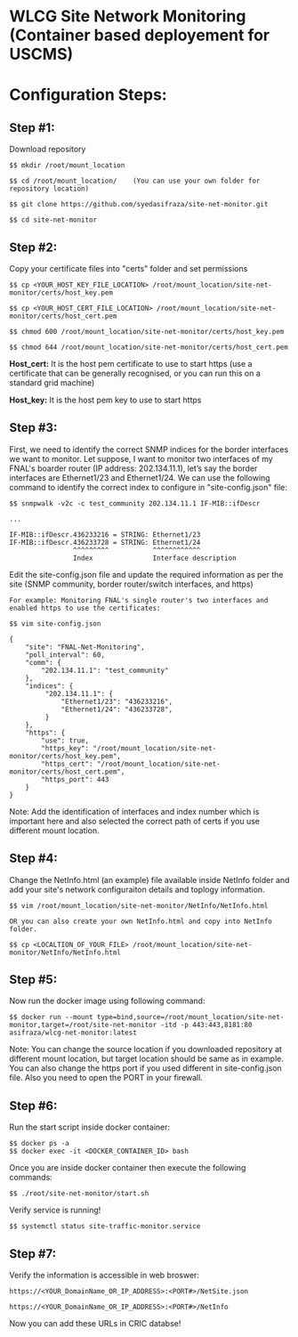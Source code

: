# WLCG Site Network Monitoring (Container based deployement for USCMS)

# Configuration Steps:

## Step #1:
  Download repository

    $$ mkdir /root/mount_location
    
    $$ cd /root/mount_location/    (You can use your own folder for repository location)
    
    $$ git clone https://github.com/syedasifraza/site-net-monitor.git
    
    $$ cd site-net-monitor

## Step #2:
  Copy your certificate files into "certs" folder and set permissions

    $$ cp <YOUR_HOST_KEY_FILE_LOCATION> /root/mount_location/site-net-monitor/certs/host_key.pem
    
    $$ cp <YOUR_HOST_CERT_FILE_LOCATION> /root/mount_location/site-net-monitor/certs/host_cert.pem
  
    $$ chmod 600 /root/mount_location/site-net-monitor/certs/host_key.pem
  
    $$ chmod 644 /root/mount_location/site-net-monitor/certs/host_cert.pem

**Host_cert:** It is the host pem certificate to use to start https (use a certificate that can be generally recognised, or you can run this on a standard grid machine)

**Host_key:** It is the host pem key to use to start https


## Step #3:
  
  First, we need to identify the correct SNMP indices for the border interfaces we want to monitor. Let suppose, I want to monitor two interfaces of my FNAL's boarder router (IP address: 202.134.11.1), let’s say the border interfaces are Ethernet1/23 and Ethernet1/24.  We can use the following command to identify the correct index to configure in "site-config.json" file:

    $$ snmpwalk -v2c -c test_community 202.134.11.1 IF-MIB::ifDescr

    ...
  
    IF-MIB::ifDescr.436233216 = STRING: Ethernet1/23
    IF-MIB::ifDescr.436233728 = STRING: Ethernet1/24
                    ^^^^^^^^^           ^^^^^^^^^^^^       
                    Index               Interface description


  Edit the site-config.json file and update the required information as per the site (SNMP community, border router/switch interfaces, and https)

    For example: Monitoring FNAL's single router's two interfaces and enabled https to use the certificates:
    
    $$ vim site-config.json 
    
    {
        "site": "FNAL-Net-Monitoring",
        "poll_interval": 60,
        "comm": {
            "202.134.11.1": "test_community"
        },
        "indices": {
             "202.134.11.1": {
                 "Ethernet1/23": "436233216",
                 "Ethernet1/24": "436233728",
             }
        },
        "https": {
            "use": true,
            "https_key": "/root/mount_location/site-net-monitor/certs/host_key.pem",
            "https_cert": "/root/mount_location/site-net-monitor/certs/host_cert.pem",
            "https_port": 443
        }
    }


   Note: Add the identification of interfaces and index number which is important here and also selected the correct path of certs if you use different mount location.
  
## Step #4:
  Change the NetInfo.html (an example) file available inside NetInfo folder and add your site's network configuraiton details and toplogy information. 

    $$ vim /root/mount_location/site-net-monitor/NetInfo/NetInfo.html
  
    OR you can also create your own NetInfo.html and copy into NetInfo folder.
  
    $$ cp <LOCALTION_OF_YOUR_FILE> /root/mount_location/site-net-monitor/NetInfo/NetInfo.html 


## Step #5:
  Now run the docker image using following command:

    $$ docker run --mount type=bind,source=/root/mount_location/site-net-monitor,target=/root/site-net-monitor -itd -p 443:443,8181:80 asifraza/wlcg-net-monitor:latest

  Note:
    You can change the source location if you downloaded repository at different mount location, but target location should be same as in example.
    You can also change the https port if you used different in site-config.json file. Also you need to open the PORT in your firewall. 
  

## Step #6:
  Run the start script inside docker container:

    $$ docker ps -a
    $$ docker exec -it <DOCKER_CONTAINER_ID> bash

  Once you are inside docker container then execute the following commands:

    $$ ./root/site-net-monitor/start.sh

  Verify service is running!

    $$ systemctl status site-traffic-monitor.service

## Step #7:

  Verify the information is accessible in web broswer:

    https://<YOUR_DomainName_OR_IP_ADDRESS>:<PORT#>/NetSite.json
    
    https://<YOUR_DomainName_OR_IP_ADDRESS>:<PORT#>/NetInfo
  


Now you can add these URLs in CRIC databse!


  
